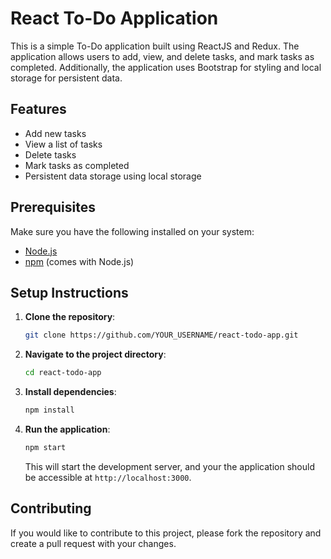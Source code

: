 # React To-Do Application

This is a simple To-Do application built using ReactJS and Redux. The application allows users to add, view, and delete tasks, and mark tasks as completed. Additionally, the application uses Bootstrap for styling and local storage for persistent data.

## Features

- Add new tasks
- View a list of tasks
- Delete tasks
- Mark tasks as completed
- Persistent data storage using local storage

## Prerequisites

Make sure you have the following installed on your system:

- [Node.js](https://nodejs.org/)
- [npm](https://www.npmjs.com/) (comes with Node.js)

## Setup Instructions

1. **Clone the repository**:

    ```bash
    git clone https://github.com/YOUR_USERNAME/react-todo-app.git
    ```

2. **Navigate to the project directory**:

    ```bash
    cd react-todo-app
    ```

3. **Install dependencies**:

    ```bash
    npm install
    ```

4. **Run the application**:

    ```bash
    npm start
    ```

    This will start the development server, and your the application should be accessible at `http://localhost:3000`.

## Contributing

If you would like to contribute to this project, please fork the repository and create a pull request with your changes.


